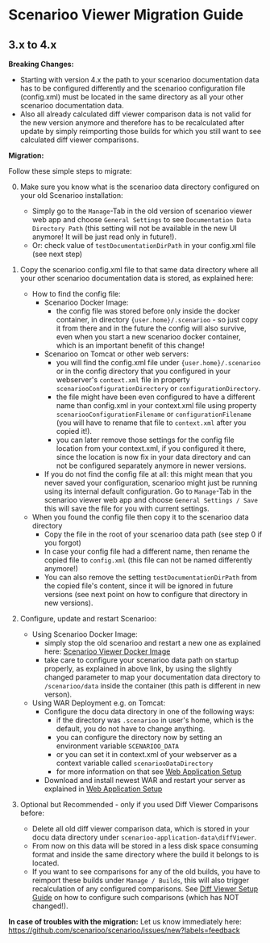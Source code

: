 # Scenarioo Viewer Migration Guide

## 3.x to 4.x

**Breaking Changes:**
* Starting with version 4.x the path to your scenarioo documentation data has to be configured differently and the scenarioo configuration file (config.xml) must be located in the same directory as all your other scenarioo documentation data.
* Also all already calculated diff viewer comparison data is not valid for the new version anymore and therefore has to be recalculated after update by simply reimporting those builds for which you still want to see calculated diff viewer comparisons.

**Migration:**

Follow these simple steps to migrate:


0. Make sure you know what is the scenarioo data directory configured on your old Scenarioo installation:

    * Simply go to the `Manage`-Tab in the old version of scenarioo viewer web app and choose `General Settings` to see `Documentation Data Directory Path` (this setting will not be available in the new UI anymore! It will be just read only in future!).
    * Or: check value of `testDocumentationDirPath` in your config.xml file (see next step)

1. Copy the scenarioo config.xml file to that same data directory where all your other scenarioo documentation data is stored, as explained here:
    * How to find the config file:
        * Scenarioo Docker Image: 
           * the config file was stored before only inside the docker container, in directory `{user.home}/.scenarioo` - so just copy it from there and in the future the config will also survive, even when you start a new scenarioo docker container, which is an important benefit of this change!
        * Scenarioo on Tomcat or other web servers:
           * you will find the config.xml file under `{user.home}/.scenarioo` or in the config directory that you configured in your webserver's `context.xml` file in property `scenariooConfigurationDirectory` or `configurationDirectory`.
           * the file might have been even configured to have a different name than config.xml in your context.xml file using property `scenariooConfigurationFilename` or `configurationFilename` (you will have to rename that file to `context.xml` after you copied it!).
           * you can later remove those settings for the config file location from your context.xml, if you configured it there, since the location is now fix in your data directory and can not be configured separately anymore in newer versions. 
        * If you do not find the config file at all: this might mean that you never saved your configuration, scenarioo might just be running using its internal default configuration. Go to `Manage`-Tab in the scenarioo viewer web app and choose `General Settings / Save` this will save the file for you with current settings.
     * When you found the config file then copy it to the scenarioo data directory
        * Copy the file in the root of your scenarioo data path (see step 0 if you forgot)
        * In case your config file had a different name, then rename the copied file to `config.xml` (this file can not be named differently anymore!)
        * You can also remove the setting `testDocumentationDirPath` from the copied file's content, since it will be ignored in future versions (see next point on how to configure that directory in new versions).
    
2. Configure, update and restart Scenarioo:
    * Using Scenarioo Docker Image:
      * simply stop the old scenarioo and restart a new one as explained here: [Scenarioo Viewer Docker Image](Scenarioo-Viewer-Docker-Image.md)
      * take care to configure your scenarioo data path on startup properly, as explained in above link, by using the slightly changed parameter to map your documentation data directory to `/scenarioo/data` inside the container (this path is different in new verson).
    * Using WAR Deployment e.g. on Tomcat:
      * Configure the docu data directory in one of the following ways:
        * if the directory was `.scenarioo` in user's home, which is the default, you do not have to change anything.
        * you can configure the directory now by setting an environment variable `SCENARIOO_DATA`
        * or you can set it in context.xml of your webserver as a context variable called `scenariooDataDirectory`
        * for more information on that see [Web Application Setup](Scenarioo-Viewer-Web-Application-Setup.md)
      * Download and install newest WAR and restart your server as explained in [Web Application Setup](Scenarioo-Viewer-Web-Application-Setup.md)
         
3. Optional but Recommended - only if you used Diff Viewer Comparisons before:
    * Delete all old diff viewer comparison data, which is stored in your docu data directory under `scenarioo-application-data\diffViewer`. 
    * From now on this data will be stored in a less disk space consuming format and inside the same directory where the build it belongs to is located.
    * If you want to see comparisons for any of the old builds, you have to reimport these builds under `Manage / Builds`, this will also trigger recalculation of any configured comparisons. See [Diff Viewer Setup Guide](../features/diff-viewer/setup.md) on how to configure such comparisons (which has NOT changed!).

**In case of troubles with the migration:**
Let us know immediately here: 
https://github.com/scenarioo/scenarioo/issues/new?labels=feedback

